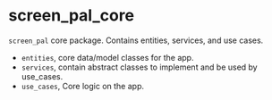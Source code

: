 # screen_pal_core

`screen_pal` core package. Contains entities, services, and use cases.

- `entities`, core data/model classes for the app.
- `services`, contain abstract classes to implement and be used by use_cases.
- `use_cases`, Core logic on the app.